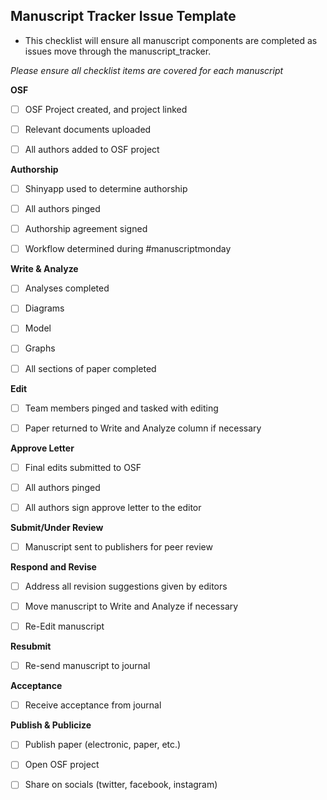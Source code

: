 ## **Manuscript Tracker Issue Template**

- This checklist will ensure all manuscript components are completed as issues move through the manuscript_tracker.

*Please ensure all checklist items are covered for each manuscript*

**OSF**

- [ ] OSF Project created, and project linked

- [ ] Relevant documents uploaded 

- [ ] All authors added to OSF project 


**Authorship**

- [ ] Shinyapp used to determine authorship

- [ ] All authors pinged

- [ ] Authorship agreement signed

- [ ] Workflow determined during #manuscriptmonday 


**Write & Analyze**

- [ ] Analyses completed

- [ ] Diagrams

- [ ] Model

- [ ] Graphs

- [ ] All sections of paper completed


**Edit**

- [ ] Team members pinged and tasked with editing

- [ ] Paper returned to Write and Analyze column if necessary


**Approve Letter**

- [ ] Final edits submitted to OSF

- [ ] All authors pinged

- [ ] All authors sign approve letter to the editor


**Submit/Under Review**

- [ ] Manuscript sent to publishers for peer review


**Respond and Revise**

- [ ] Address all revision suggestions given by editors

- [ ] Move manuscript to Write and Analyze if necessary

- [ ] Re-Edit manuscript


**Resubmit**

- [ ] Re-send manuscript to journal


**Acceptance**

- [ ] Receive acceptance from journal


**Publish & Publicize**
 
- [ ] Publish paper (electronic, paper, etc.)

- [ ] Open OSF project

- [ ] Share on socials (twitter, facebook, instagram)

